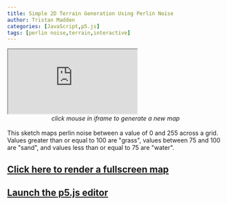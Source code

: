 ```yaml
---
title: Simple 2D Terrain Generation Using Perlin Noise
author: Tristan Madden
categories: [JavaScript,p5.js]
tags: [perlin noise,terrain,interactive]
---
```

<div class="iframe-wrapper-1-1">
    <iframe src="https://editor.p5js.org/Berkanan/full/LbNSvlqKU"></iframe>
</div>
<center><em>click mouse in iframe to generate a new map</em></center>
<br>
This sketch maps perlin noise between a value of 0 and 255 across a grid. Values greater than or equal to 100 are
"grass", values between 75 and 100 are "sand", and values less than or equal to 75 are "water".
<h2><a href="https://editor.p5js.org/Berkanan/full/LbNSvlqKU" target="_blank">Click here to render a fullscreen map</a>
</h2>
<h2><a href="https://editor.p5js.org/Berkanan/sketches/LbNSvlqKU">Launch the p5.js editor</a></h2>